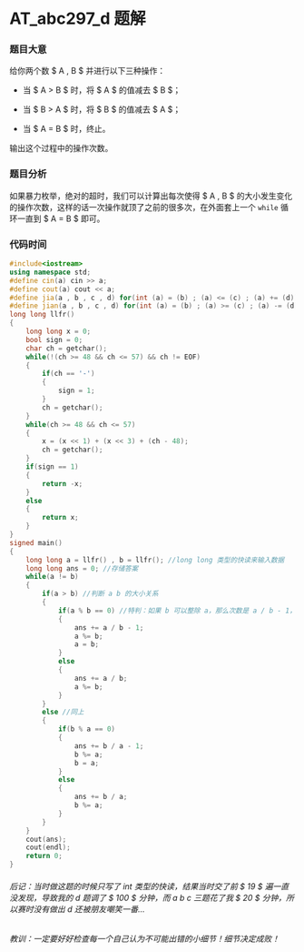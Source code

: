# AT_abc297_d 题解

### 题目大意

给你两个数 $ A , B $ 并进行以下三种操作：

+ 当 $ A > B $ 时，将 $ A $ 的值减去 $ B $；

+ 当 $ B > A $ 时，将 $ B $ 的值减去 $ A $；

+ 当 $ A = B $ 时，终止。

输出这个过程中的操作次数。

### 题目分析

如果暴力枚举，绝对的超时，我们可以计算出每次使得 $ A , B $ 的大小发生变化的操作次数，这样的话一次操作就顶了之前的很多次，在外面套上一个 ``` while ``` 循环一直到 $ A = B $ 即可。

### 代码时间

```cpp
#include<iostream>
using namespace std;
#define cin(a) cin >> a;
#define cout(a) cout << a;
#define jia(a , b , c , d) for(int (a) = (b) ; (a) <= (c) ; (a) += (d))
#define jian(a , b , c , d) for(int (a) = (b) ; (a) >= (c) ; (a) -= (d))
long long llfr()
{
	long long x = 0;
	bool sign = 0;
	char ch = getchar();
	while(!(ch >= 48 && ch <= 57) && ch != EOF)
	{
		if(ch == '-')
		{
			sign = 1;
		}
		ch = getchar();
	}
	while(ch >= 48 && ch <= 57)
	{
		x = (x << 1) + (x << 3) + (ch - 48);
		ch = getchar();
	}
	if(sign == 1)
	{
		return -x;
	}
	else
	{
		return x;
	}
}
signed main()
{
	long long a = llfr() , b = llfr(); //long long 类型的快读来输入数据 
	long long ans = 0; //存储答案 
	while(a != b)
	{
		if(a > b) //判断 a b 的大小关系 
		{
			if(a % b == 0) //特判：如果 b 可以整除 a，那么次数是 a / b - 1，因为 a / b 次操作会直接将 a 变成 0  
			{
				ans += a / b - 1;
				a %= b;
				a = b;
			}
			else
			{
				ans += a / b;
				a %= b;
			}
		}
		else //同上 
		{
			if(b % a == 0)
			{
				ans += b / a - 1;
				b %= a;
				b = a;
			}
			else
			{
				ans += b / a;
				b %= a;
			}
		}
	}
	cout(ans);
	cout(endl);
   	return 0;
}
```

###### 后记：当时做这题的时候只写了 int 类型的快读，结果当时交了前 $ 19 $ 遍一直没发现，导致我的 d 题调了 $ 100 $ 分钟，而 a b c 三题花了我 $ 20 $ 分钟，所以赛时没有做出 d 还被朋友嘲笑一番...

###### 教训：一定要好好检查每一个自己认为不可能出错的小细节！细节决定成败！